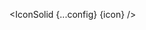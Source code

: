 <script lang="ts">
  import type { Component } from 'svelte';
  const config = {
    size: "40",
    role: "presentation"
  };
  import { IconSolid } from 'svelte-supertiny';
  export let icon: Component;
</script>

<IconSolid {...config} {icon} />